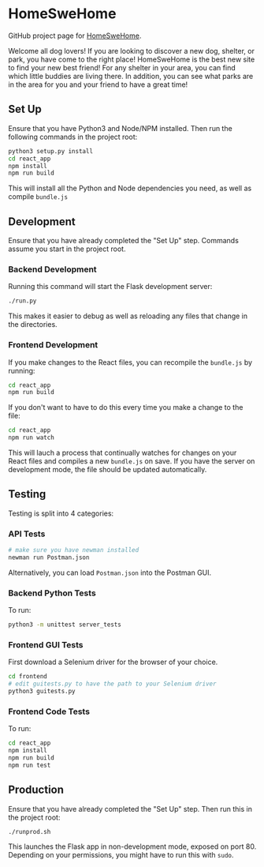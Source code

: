 # HomeSweHome

GitHub project page for [HomeSweHome](http://homeswehome.me).

Welcome all dog lovers! If you are looking to discover a new dog, shelter, or park, you have come to the right place! HomeSweHome is the best new site to find your new best friend! For any shelter in your area, you can find which little buddies are living there. In addition, you can see what parks are in the area for you and your friend to have a great time!

## Set Up

Ensure that you have Python3 and Node/NPM installed. Then run the following commands in the project root:

```bash
python3 setup.py install
cd react_app
npm install
npm run build
```

This will install all the Python and Node dependencies you need, as well as compile `bundle.js`

## Development

Ensure that you have already completed the "Set Up" step. Commands assume you start in the project root.

### Backend Development

Running this command will start the Flask development server:

```bash
./run.py
```

This makes it easier to debug as well as reloading any files that change in the directories.

### Frontend Development

If you make changes to the React files, you can recompile the `bundle.js` by running:

```bash
cd react_app
npm run build
```

If you don't want to have to do this every time you make a change to the file:

```bash
cd react_app
npm run watch
```

This will lauch a process that continually watches for changes on your React files and compiles
a new `bundle.js` on save. If you have the server on development mode, the file should be
updated automatically.

## Testing

Testing is split into 4 categories: 

### API Tests

```bash
# make sure you have newman installed
newman run Postman.json
```

Alternatively, you can load `Postman.json` into the Postman GUI.

### Backend Python Tests

To run:

```bash
python3 -m unittest server_tests
```

### Frontend GUI Tests

First download a Selenium driver for the browser of your choice.

```bash
cd frontend
# edit guitests.py to have the path to your Selenium driver
python3 guitests.py
```

### Frontend Code Tests

To run:

```bash
cd react_app
npm install
npm run build
npm run test
```

## Production

Ensure that you have already completed the "Set Up" step. Then run this in the project root:

```bash
./runprod.sh
```

This launches the Flask app in non-development mode, exposed on port 80. Depending on your
permissions, you might have to run this with `sudo`.
